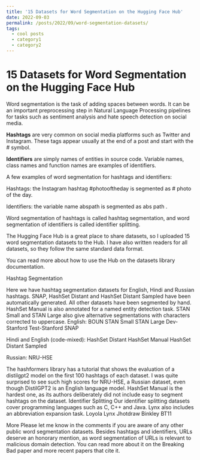 ```yaml
---
title: '15 Datasets for Word Segmentation on the Hugging Face Hub'
date: 2022-09-03
permalink: /posts/2022/09/word-segmentation-datasets/
tags:
  - cool posts
  - category1
  - category2
---
```


# 15 Datasets for Word Segmentation on the Hugging Face Hub

Word segmentation is the task of adding spaces between words. It can be an important preprocessing step in Natural Language Processing pipelines for tasks such as sentiment analysis and hate speech detection on social media.

**Hashtags** are very common on social media platforms such as Twitter and Instagram. These tags appear usually at the end of a post and start with the # symbol.

**Identifiers** are simply names of entities in source code. Variable names, class names and function names are examples of identifiers.

A few examples of word segmentation for hashtags and identifiers:

Hashtags: the Instagram hashtag #photooftheday is segmented as # photo of the day.

Identifiers: the variable name abspath is segmented as abs path .

Word segmentation of hashtags is called hashtag segmentation, and word segmentation of identifiers is called identifier splitting.

The Hugging Face Hub is a great place to share datasets, so I uploaded 15 word segmentation datasets to 
the Hub. I have also written readers for all datasets, so they follow the same standard data format.

You can read more about how to use the Hub on the datasets library documentation.

Hashtag Segmentation

Here we have hashtag segmentation datasets for English, Hindi and Russian hashtags.
SNAP, HashSet Distant and HashSet Distant Sampled have been automatically generated. All other datasets have been segmented by hand.
HashSet Manual is also annotated for a named entity detection task. STAN Small and STAN Large also give alternative segmentations with characters corrected to uppercase.
English:
BOUN
STAN Small
STAN Large
Dev-Stanford
Test-Stanford
SNAP

Hindi and English (code-mixed):
HashSet Distant
HashSet Manual
HashSet Distant Sampled

Russian:
NRU-HSE

The hashformers library has a tutorial that shows the evaluation of a distilgpt2 model on the first 100 hashtags of each dataset.
I was quite surprised to see such high scores for NRU-HSE, a Russian dataset, even though DistilGPT2 is an English language model. HashSet Manual is the hardest one, as its authors deliberately did not include easy to segment hashtags on the dataset.
Identifier Splitting
Our identifier splitting datasets cover programming languages such as C, C++ and Java.
Lynx also includes an abbreviation expansion task.
Loyola
Lynx
Jhotdraw
Binkley
BT11

More
Please let me know in the comments if you are aware of any other public word segmentation datasets.
Besides hashtags and identifiers, URLs deserve an honorary mention, as word segmentation of URLs is relevant to malicious domain detection. You can read more about it on the Breaking Bad paper and more recent papers that cite it.